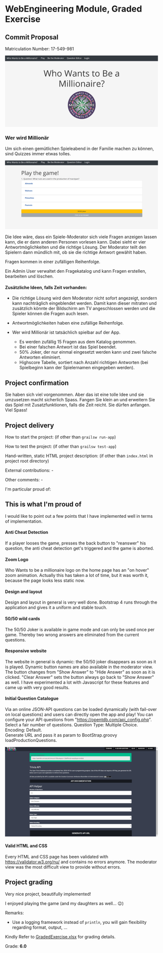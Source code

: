 # WebEngineering Module, Graded Exercise

## Commit Proposal
Matriculation Number: 17-549-981

![](startpage.png)

### Wer wird Millionär
Um sich einen gemütlichen Spieleabend in der Familie machen zu können, 
sind Quizzes immer etwas tolles. 

![](gamepage.png)

Die Idee wäre, dass ein Spiele-Moderator sich viele Fragen anzeigen lassen kann, die er dann anderen Personen vorlesen kann. 
Dabei sieht er vier Antwortmöglichkeiten und die richtige Lösung. Der Moderator teilt den Spielern dann mündlich mit, ob sie die 
richtige Antwort gewählt haben. 

Fragen kommen in einer zufälligen Reihenfolge.

Ein Admin User verwaltet den Fragekatalog und kann Fragen erstellen, bearbeiten und löschen. 

#### Zusätzliche Ideen, falls Zeit vorhanden:
- Die richtige Lösung wird dem Moderator nicht sofort angezeigt, sondern kann nachträglich eingeblendet werden. 
  Damit kann dieser mitraten und zusätzlich könnte der Bildschirm am TV angeschlossen werden und die Spieler können die
  Fragen auch lesen.  

- Antwortmöglichkeiten haben eine zufällige Reihenfolge.  

- Wer wird Millionär ist tatsächlich spielbar auf der App.
    * Es werden zufällig 15 Fragen aus dem Katalog genommen.
    * Bei einer falschen Antwort ist das Spiel beendet.
    * 50% Joker, der nur einmal eingesetzt werden kann und zwei falsche Antworten eliminiert.
    * Highscore Tabelle, sortiert nach Anzahl richtigen Antworten (bei Spielbeginn kann der Spielernamen eingegeben werden).

## Project confirmation
Sie haben sich viel vorgenommen. Aber das ist eine tolle Idee und sie umzusetzen macht sicherlich Spass.
Fangen Sie klein an und erweitern Sie das Spiel mit Zusatzfunktionen, falls die Zeit reicht. Sie dürfen anfangen.
Viel Spass!

## Project delivery <to be filled by student>
How to start the project: (if other than `grailsw run-app`)

How to test the project:  (if other than `grailsw test-app`)

Hand-written, static HTML 
project description:      (if other than `index.html` in project root directory)

External contributions: -

Other comments: -

I'm particular proud of:
    
## This is what I'm proud of
I would like to point out a few points that I have implemented well in terms of implementation.
            
#### Anti Cheat Detection 
If a player looses the game, presses the back button to "reanswer" his question, the anti cheat detection get's triggered and the game is aborted.

#### Zoom Logo
Who Wants to be a millionaire logo on the home page has an "on hover" zoom animation. 
Actually this has taken a lot of time, but it was worth it, because the page looks less static now.
            
#### Design and layout
            
Design and layout in general is very well done. Bootstrap 4 runs through the application 
and gives it a uniform and stable touch.
            
#### 50/50 wild cards
            
The 50/50 Joker is available in game mode and can only be used once per game. Thereby two wrong answers 
are eliminated from the current questions.
            
#### Responsive website
            
The website in general is dynamic: the 50/50 joker disappears as soon as it is played. 
Dynamic button names are also available in the moderator view. The button changes from "Show Answer" to "Hide Answer"
as soon as it is clicked. "Clear Answer" sets the button always go back to "Show Answer" as well.
I have experimented a lot with Javascript for these features and came up with very good results.
            
#### Initial Question Catalogue
Via an online JSON-API questions can be loaded dynamically (with fail-over on local questions) and users can directly open the app and play!
You can configure your API questions from "https://opentdb.com/api_config.php". Select a fair number of questions. Question Type: Multiple Choice. Encoding: Default.  
Generate URL and pass it as param to BootStrap.groovy loadProductionQuestions.

![](apiconfig.png)

#### Valid HTML and CSS
Every HTML and CSS page has been validated with https://validator.w3.org/nu/ and contains no errors anymore. 
The moderator view was the most difficult view to provide without errors.
            
## Project grading 

Very nice project, beautifully implemented!

I enjoyed playing the game (and my daughters as well... :wink:)

Remarks:
* Use a logging framework instead of `println`, you will gain flexibility regarding format, output, ...

Kindly Refer to [GradedExercise.xlsx](GradedExercise.xlsx) for grading details.

Grade: **6.0**
